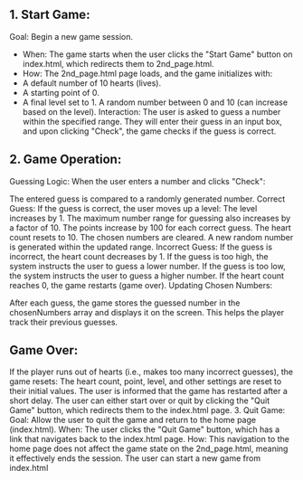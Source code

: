 ## 1. Start Game:
Goal: Begin a new game session.
- When: The game starts when the user clicks the "Start Game" button on index.html, which redirects them to 2nd_page.html.
- How: The 2nd_page.html page loads, and the game initializes with:
- A default number of 10 hearts (lives).
- A starting point of 0.
- A final level set to 1.
A random number between 0 and 10 (can increase based on the level).
Interaction: The user is asked to guess a number within the specified range. They will enter their guess in an input box, and upon clicking "Check", the game checks if the guess is correct.
## 2. Game Operation:
Guessing Logic:
When the user enters a number and clicks "Check":

The entered guess is compared to a randomly generated number.
Correct Guess:
If the guess is correct, the user moves up a level:
The level increases by 1.
The maximum number range for guessing also increases by a factor of 10.
The points increase by 100 for each correct guess.
The heart count resets to 10.
The chosen numbers are cleared.
A new random number is generated within the updated range.
Incorrect Guess:
If the guess is incorrect, the heart count decreases by 1.
If the guess is too high, the system instructs the user to guess a lower number.
If the guess is too low, the system instructs the user to guess a higher number.
If the heart count reaches 0, the game restarts (game over).
Updating Chosen Numbers:

After each guess, the game stores the guessed number in the chosenNumbers array and displays it on the screen. This helps the player track their previous guesses.
## Game Over:
If the player runs out of hearts (i.e., makes too many incorrect guesses), the game resets:
The heart count, point, level, and other settings are reset to their initial values.
The user is informed that the game has restarted after a short delay.
The user can either start over or quit by clicking the "Quit Game" button, which redirects them to the index.html page.
3. Quit Game:
Goal: Allow the user to quit the game and return to the home page (index.html).
When: The user clicks the "Quit Game" button, which has a link that navigates back to the index.html page.
How: This navigation to the home page does not affect the game state on the 2nd_page.html, meaning it effectively ends the session. The user can start a new game from index.html
